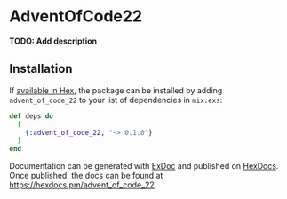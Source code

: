 # AdventOfCode22

**TODO: Add description**

## Installation

If [available in Hex](https://hex.pm/docs/publish), the package can be installed
by adding `advent_of_code_22` to your list of dependencies in `mix.exs`:

```elixir
def deps do
  [
    {:advent_of_code_22, "~> 0.1.0"}
  ]
end
```

Documentation can be generated with [ExDoc](https://github.com/elixir-lang/ex_doc)
and published on [HexDocs](https://hexdocs.pm). Once published, the docs can
be found at <https://hexdocs.pm/advent_of_code_22>.

